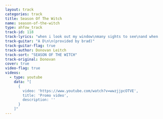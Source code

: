 ```yaml
---
layout: track
categories: track
title: Season Of The Witch
name: season-of-the-witch
type: ahfow_track
track-id: 118
track-lyrics: "when i look out my window\nmany sights to see\nand when i look in my window \nso many different people to be\nthen it's strange, so strange \nyou got to pick up every stitch\nyou got to pick up every stitch \nyou got to pick up every stitch \noooh...must be the season of the witch\nmust be the season of the witch, yeah\nmust be the season of the witch\n\nwhen i look over my shoulder \nwhat do you think i see \nsome old guy looking over\nhis shoulder at me \nand he's strange\nso strange \nyou got to pick up every stitch \nyou got to pick up every stitch\nbeatniks are out to make it rich\noh no, must be the season of the witch \nmust be the season of the witch, yeah\nmust be the season of the witch \n\nyou got to pick up every stitch \nthe rabbit's running in the ditch\nbeatniks are out to make it rich\noh no, must be the season of the witch\nmust be the season of the witch, yeah\nmust be the season of the witch\n\nwhen i look out my window\nwhat do you think i see \nand when i look in my window\nso many different people to be\nit's strange \nsure is strange\nyou got to pick up every stitch\nyou got to pick up every stitch\nthe rabbits run in the ditch\noh no, must be the season of the witch\nmust be the season of the witch, yeah\nmust be the season of the witch"
track-guitar: "A D\n\n(provided by brad)"
track-guitar-flag: true
track-author: Donovan Leitch
track-sort: "SEASON OF THE WITCH"
track-original: Donovan
cover: true
video-flag: true
videos:
  - type: youtube
    data: "[
      { 
        video: 'https://www.youtube.com/watch?v=wwzjjpcOTVE',
        title: 'Promo video',
        description: ''
      }
    ]"
---
```

